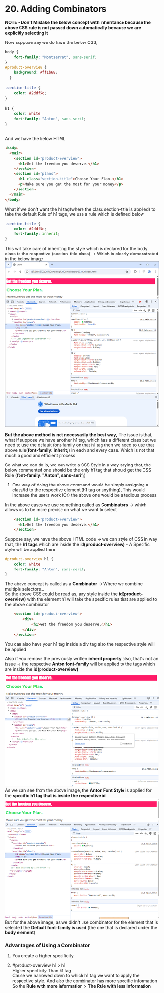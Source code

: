 # 20. Adding Combinators

**NOTE - Don't Mistake the below concept with inheritance because the above CSS rule is not passed down automatically because we are explicitly selecting it**

Now suppose say we do have the below CSS,
```CSS
body {
    font-family: "Montserrat", sans-serif;
}
#product-overview {
    background: #ff1b68;
  }
  
.section-title {
    color: #2ddf5c;
}
  
h1 {
    color: white;
    font-family: "Anton", sans-serif;
}
  
```
And we have the below HTML
```HTML
<body>
  <main>
    <section id="product-overview">
      <h1>Get the freedom you deserve.</h1>
    </section>
    <section id="plans">
      <h1 class="section-title">Choose Your Plan.</h1>
      <p>Make sure you get the most for your money</p>
    </section>
  </main>
</body>
```

What if we don't want the h1 tag(where the class section-title is applied) to take the default Rule of h1 tags, we use a rule which is defined below

```CSS
.section-title {
    color: #2ddf5c;
    font-family: inherit;
}
```
This will take care of inheriting the style which is declared for the body class to the respective (section-title class) -> Which is clearly demonstrated in the below image  
![Inherit CSS Rule](./images/Inherit%20CSS%20Rule.png)  

**But the above method is not necessarily the best way,**
The issue is that, what if suppose we have another h1 tag, which has a different class but we need to use the default font-family on that h1 tag then we need to use that above rule(**font-family: inherit;**) in each and every case. Which is not that much a good and efficient process   

So what we can do is, we can write a CSS Style in a way saying that, the below commented one should be the only h1 tag that should get the CSS Rule (**font-family: "Anton", sans-serif;**)   

1. One way of doing the above command would be simply assigning a class/Id to the respective element (h1 tag or anything), This would increase the users work (Or) the above one would be a tedious process 

In the above cases we use something called as **Combinators** -> which allows us to be more precise on what we want to select
```HTML
    <section id="product-overview">
      <h1>Get the freedom you deserve.</h1>
    </section>
```
Suppose say, we have the above HTML code -> we can style of CSS in way that, the **h1 tags** which are inside the **id(product-overview)** - A Specific style will be applied here
```CSS
#product-overview h1 {
    color: white;
    font-family: "Anton", sans-serif;
}
```
The above concept is called as a **Combinator** -> Where we combine multiple selectors...       
So the above CSS could be read as, any style inside the **id(product-overview)** with the element h1 will take the specific rules that are applied to the above combinator    
```HTML
    <section id="product-overview">
        <div>
            <h1>Get the freedom you deserve.</h1>
        </div>
    </section>
```
You can also have your h1 tag inside a div tag also the respective style will be applied        

Also if you remove the previously written **inherit property** also, that's not an issue -> the respective **Anton font-family** will be applied to the tags which are inside the **id(product-overview)**    
![Adding Combinators Inside ID 1](./images/Adding%20Combinators%20for%20h1%20inside%20ID%201.png) 
As we can see from the above image, the **Anton Font Style** is applied for the **specific h1 tag that is inside the respective id**
![Adding Combinators Inside ID 2](./images/Adding%20Combinators%20for%20h1%20inside%20ID%202.png) 
But for the above image, as we didn't use combinator for the element that is selected the **Default font-family is used** (the one that is declared under the **body element**)   

### Advantages of Using a Combinator
1. You create a higher specificity    

2. #product-overview h1 > h1     
Higher specficity         Than h1 tag       
Cause we narrowed down to which h1 tag we want to apply the respective style. And also the combinator has more specific information         
So the **Rule with more information** > **The Rule with less information**

















